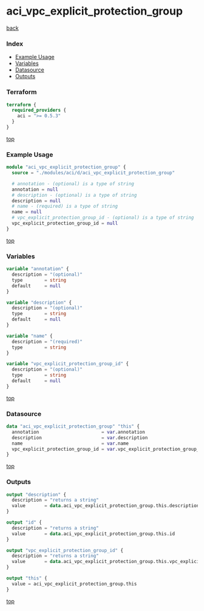 # aci_vpc_explicit_protection_group

[back](../aci.md)

### Index

- [Example Usage](#example-usage)
- [Variables](#variables)
- [Datasource](#datasource)
- [Outputs](#outputs)

### Terraform

```terraform
terraform {
  required_providers {
    aci = ">= 0.5.3"
  }
}
```

[top](#index)

### Example Usage

```terraform
module "aci_vpc_explicit_protection_group" {
  source = "./modules/aci/d/aci_vpc_explicit_protection_group"

  # annotation - (optional) is a type of string
  annotation = null
  # description - (optional) is a type of string
  description = null
  # name - (required) is a type of string
  name = null
  # vpc_explicit_protection_group_id - (optional) is a type of string
  vpc_explicit_protection_group_id = null
}
```

[top](#index)

### Variables

```terraform
variable "annotation" {
  description = "(optional)"
  type        = string
  default     = null
}

variable "description" {
  description = "(optional)"
  type        = string
  default     = null
}

variable "name" {
  description = "(required)"
  type        = string
}

variable "vpc_explicit_protection_group_id" {
  description = "(optional)"
  type        = string
  default     = null
}
```

[top](#index)

### Datasource

```terraform
data "aci_vpc_explicit_protection_group" "this" {
  annotation                       = var.annotation
  description                      = var.description
  name                             = var.name
  vpc_explicit_protection_group_id = var.vpc_explicit_protection_group_id
}
```

[top](#index)

### Outputs

```terraform
output "description" {
  description = "returns a string"
  value       = data.aci_vpc_explicit_protection_group.this.description
}

output "id" {
  description = "returns a string"
  value       = data.aci_vpc_explicit_protection_group.this.id
}

output "vpc_explicit_protection_group_id" {
  description = "returns a string"
  value       = data.aci_vpc_explicit_protection_group.this.vpc_explicit_protection_group_id
}

output "this" {
  value = aci_vpc_explicit_protection_group.this
}
```

[top](#index)